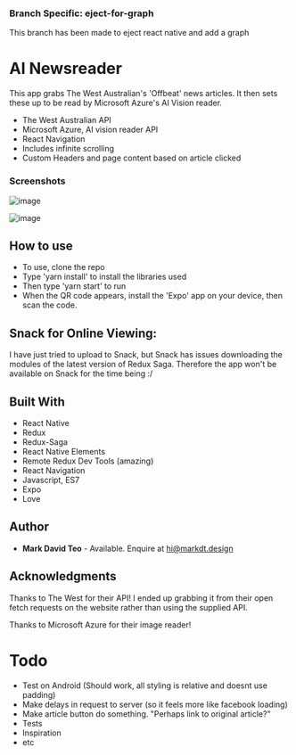 ### Branch Specific: eject-for-graph
This branch has been made to eject react native and add a graph

# AI Newsreader

This app grabs The West Australian's 'Offbeat' news articles. It then sets these up to be read by Microsoft Azure's AI Vision reader.
* The West Australian API
* Microsoft Azure, AI vision reader API
* React Navigation
* Includes infinite scrolling
* Custom Headers and page content based on article clicked

### Screenshots
![image](https://user-images.githubusercontent.com/16506248/34509470-4139f544-f085-11e7-90a4-40e004e35e26.png)

![image](https://user-images.githubusercontent.com/16506248/34509478-50e2b828-f085-11e7-88f8-6d3ea407a52c.png)

## How to use

* To use, clone the repo
* Type 'yarn install' to install the libraries used
* Then type 'yarn start' to run
* When the QR code appears, install the 'Expo' app on your device, then scan the code.

## Snack for Online Viewing:
I have just tried to upload to Snack, but Snack has issues downloading the modules of the latest version of Redux Saga. Therefore the app won't be available on Snack for the time being :/

## Built With

* React Native
* Redux
* Redux-Saga
* React Native Elements
* Remote Redux Dev Tools (amazing)
* React Navigation
* Javascript, ES7
* Expo
* Love


## Author

* **Mark David Teo** - Available. Enquire at hi@markdt.design

## Acknowledgments

Thanks to The West for their API! I ended up grabbing it from their open fetch requests on the website rather than using the supplied API.

Thanks to Microsoft Azure for their image reader!

# Todo
* Test on Android (Should work, all styling is relative and doesnt use padding)
* Make delays in request to server (so it feels more like facebook loading)
* Make article button do something. "Perhaps link to original article?"
* Tests
* Inspiration
* etc
